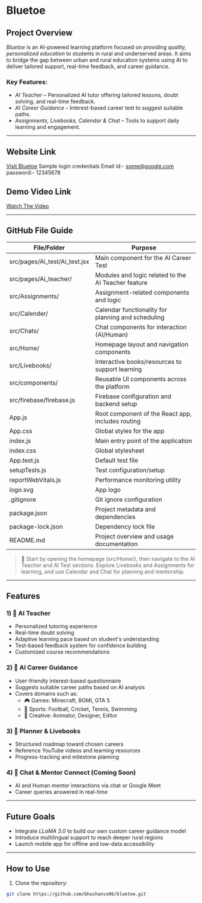 # Bluetoe

## Project Overview

*Bluetoe* is an AI-powered learning platform focused on providing *quality, personalized education* to students in rural and underserved areas. It aims to bridge the gap between urban and rural education systems using AI to deliver tailored support, real-time feedback, and career guidance.

### Key Features:

- *AI Teacher* – Personalized AI tutor offering tailored lessons, doubt solving, and real-time feedback.
- *AI Career Guidance* – Interest-based career test to suggest suitable paths.
- *Assignments, Livebooks, Calendar & Chat* – Tools to support daily learning and engagement.

---

## Website Link  
[Visit Bluetoe](https://bluetoe-swarajya-coders.vercel.app/)
Sample login credentials
Email id:- some@google.com
password:- 12345678

## Demo Video Link  
[Watch The Video](https://youtu.be/_PLrT0R7pQw)

---

## GitHub File Guide

| File/Folder                           | Purpose                                                                 |
|--------------------------------------|-------------------------------------------------------------------------|
| src/pages/Ai_test/Ai_test.jsx      | Main component for the AI Career Test                                   |
| src/pages/Ai_teacher/              | Modules and logic related to the AI Teacher feature                     |
| src/Assignments/                   | Assignment-related components and logic                                 |
| src/Calender/                      | Calendar functionality for planning and scheduling                      |
| src/Chats/                         | Chat components for interaction (AI/Human)                              |
| src/Home/                          | Homepage layout and navigation components                               |
| src/Livebooks/                     | Interactive books/resources to support learning                         |
| src/components/                    | Reusable UI components across the platform                              |
| src/firebase/firebase.js           | Firebase configuration and backend setup                                |
| App.js                             | Root component of the React app, includes routing                       |
| App.css                            | Global styles for the app                                               |
| index.js                           | Main entry point of the application                                     |
| index.css                          | Global stylesheet                                                       |
| App.test.js                        | Default test file                                                       |
| setupTests.js                      | Test configuration/setup                                                |
| reportWebVitals.js                 | Performance monitoring utility                                          |
| logo.svg                           | App logo                                                                |
| .gitignore                         | Git ignore configuration                                                |
| package.json                       | Project metadata and dependencies                                       |
| package-lock.json                  | Dependency lock file                                                    |
| README.md                          | Project overview and usage documentation                                |

> 🧭 Start by opening the homepage (src/Home/), then navigate to the AI Teacher and AI Test sections. Explore Livebooks and Assignments for learning, and use Calendar and Chat for planning and mentorship.

---

## Features

### 1) 🧠 AI Teacher  
- Personalized tutoring experience  
- Real-time doubt solving  
- Adaptive learning pace based on student's understanding  
- Test-based feedback system for confidence building  
- Customized course recommendations  

### 2) 🧭 AI Career Guidance  
- User-friendly interest-based questionnaire  
- Suggests suitable career paths based on AI analysis  
- Covers domains such as:  
  - 🎮 Games: Minecraft, BGMI, GTA 5  
  - 🏀 Sports: Football, Cricket, Tennis, Swimming  
  - 🎨 Creative: Animator, Designer, Editor  

### 3) 📅 Planner & Livebooks  
- Structured roadmap toward chosen careers  
- Reference YouTube videos and learning resources  
- Progress-tracking and milestone planning  

### 4) 💬 Chat & Mentor Connect (Coming Soon)  
- AI and Human mentor interactions via chat or Google Meet  
- Career queries answered in real-time  

---

## Future Goals

- Integrate *LLaMA 3.0* to build our own custom career guidance model  
- Introduce multilingual support to reach deeper rural regions  
- Launch mobile app for offline and low-data accessibility  

---

## How to Use

1. Clone the repository:
```bash
git clone https://github.com/bhushanvs06/bluetoe.git
